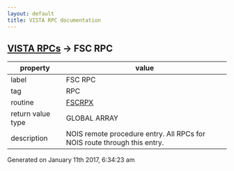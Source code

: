 ```yaml
---
layout: default
title: VISTA RPC documentation
---
```




## [VISTA RPCs](TableOfContent.md) &#8594; FSC RPC 

 property | value 
--- | --- 
 label | FSC RPC
 tag | RPC
 routine | [FSCRPX](http://code.osehra.org/dox/Routine_FSCRPX_source.html)
 return value type | GLOBAL ARRAY
 description | NOIS remote procedure entry. All RPCs for NOIS route through this entry.




Generated on January 11th 2017, 6:34:23 am